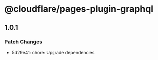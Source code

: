 # @cloudflare/pages-plugin-graphql

## 1.0.1

### Patch Changes

- 5d29e41: chore: Upgrade dependencies

